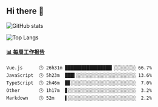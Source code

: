 ## Hi there 👋

![GitHub stats](https://github-readme-stats.orilight.top/api?username=orilights)

![Top Langs](https://github-readme-stats.orilight.top/api/top-langs/?username=orilights&layout=compact)

<!-- waka-box start -->
#### <a href="https://gist.github.com/92c8d5b388768c10efcba86e82b7c4fb" target="_blank">📊 每周工作报告</a>
```text
Vue.js      🕓 26h31m █████████████████▎░░░░░░░░ 66.7%
JavaScript  🕓 5h23m  ███▌░░░░░░░░░░░░░░░░░░░░░░ 13.6%
TypeScript  🕓 2h46m  █▊░░░░░░░░░░░░░░░░░░░░░░░░  7.0%
Other       🕓 1h17m  ▊░░░░░░░░░░░░░░░░░░░░░░░░░  3.2%
Markdown    🕓 52m    ▌░░░░░░░░░░░░░░░░░░░░░░░░░  2.2%
```
<!-- Powered by https://github.com/journey-ad/waka-box-go . -->
<!-- waka-box end -->
